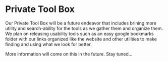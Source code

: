 # Private Tool Box

Our Private Tool Box will be a future endeavor that includes brining more utility and search-ability for the tools as we gather them and organize them. We plan on releasing usability tools such as an easy google bookmarks folder with our links organized like the website and other utilities to make finding and using what we look for better.

More information will come on this in the future. Stay tuned...
